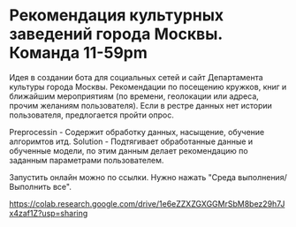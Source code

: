 # Рекомендация культурных заведений города Москвы. Команда 11-59pm

Идея в создании бота для социальных сетей и сайт Департамента культуры города Москвы. Рекомендации по посещению кружков, книг и ближайшим мероприятиям (по времени, геолокации или адреса, прочим желаниям пользователя). Если в рестре данных нет истории пользователя, предлогается пройти опрос.

Preprocessin - Содержит обработку данных, насыщение, обучение алгоримтов итд.
Solution - Подтягивает обработанные данные и обученные модели, по этим данным делает рекомендацию по заданным параметрами пользователем. 

Запустить онлайн можно по ссылки. Нужно нажать "Среда выполнения/Выполнить все".

https://colab.research.google.com/drive/1e6eZZXZGXGGMrSbM8bez29h7Jx4zaf1Z?usp=sharing
